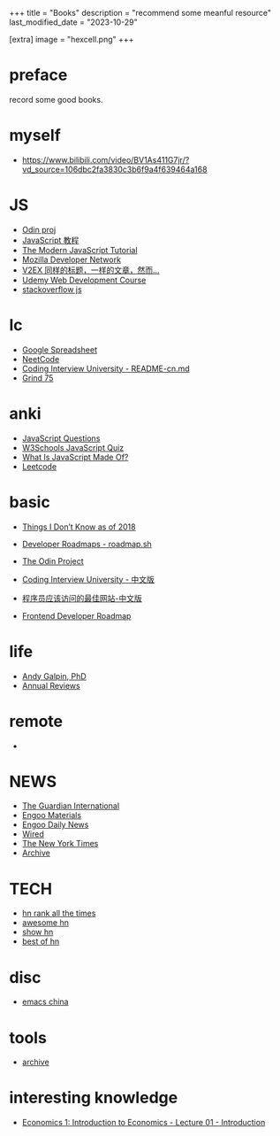 +++
title = "Books"
description = "recommend some meanful resource"
last_modified_date = "2023-10-29"

[extra]
image = "hexcell.png"
+++


# preface

record some good books.

# myself

- https://www.bilibili.com/video/BV1As411G7jr/?vd_source=106dbc2fa3830c3b6f9a4f639464a168

# JS

- [Odin proj](https://www.theodinproject.com/paths/full-stack-javascript/courses/javascript)
- [JavaScript 教程](https://zh.javascript.info/)
- [The Modern JavaScript Tutorial](https://javascript.info/)
- [Mozilla Developer Network](https://developer.mozilla.org/en-US/)
- [V2EX 同样的标题，一样的文章，然而...](https://v2ex.com/t/712373)
- [Udemy Web Development Course](https://www.udemy.com/course/the-complete-web-developer-zero-to-mastery/)
- [stackoverflow js](https://stackoverflow.com/questions/tagged/javascript)

# lc
- [Google Spreadsheet](https://docs.google.com/spreadsheets/d/1iFdFIzCSBIgHrWBnSJzTVVArVhuyz1V-HNZ1fic0WkM/edit#gid=0)
- [NeetCode](https://neetcode.io/practice)
- [Coding Interview University - README-cn.md](https://github.com/zerone0x/coding-interview-university/blob/main/translations/README-cn.md#%E5%93%88%E5%B8%8C%E8%A1%A8hash-table)
- [Grind 75](https://www.techinterviewhandbook.org/grind75)

# anki

- [JavaScript Questions](https://roadmap.sh/questions/javascript)
- [W3Schools JavaScript Quiz](https://www.w3schools.com/quiztest/quiztest.asp?qtest=JS)
- [What Is JavaScript Made Of?](https://overreacted.io/what-is-javascript-made-of/)
- [Leetcode](https://leetcode.com/soberzml2333/)

# basic

- [Things I Don’t Know as of 2018](https://overreacted.io/things-i-dont-know-as-of-2018/)
- [Developer Roadmaps - roadmap.sh](https://roadmap.sh/)
- [The Odin Project](https://www.theodinproject.com/paths/full-stack-javascript)

- [Coding Interview University - 中文版](https://github.com/jwasham/coding-interview-university/blob/main/translations/README-cn.md)
- [程序员应该访问的最佳网站-中文版](https://github.com/tuteng/Best-websites-a-programmer-should-visit-zh)
- [Frontend Developer Roadmap](https://roadmap.sh/frontend)

# life

- [Andy Galpin, PhD](https://www.andygalpin.com/)
- [Annual Reviews](https://www.annualreviews.org/)

# remote

- 

# NEWS

- [The Guardian International](https://www.theguardian.com/international)
- [Engoo Materials](https://engoo.com/app/materials/en?max_level=10&min_level=4)
- [Engoo Daily News](https://engoo.com/app/daily-news)
- [Wired](https://www.wired.com/)
- [The New York Times](https://www.nytimes.com/)
- [Archive](https://archive.md/)

# TECH

- [hn rank all the times](https://hn.lindylearn.io/best)
- [awesome hn](https://github.com/cheeaun/awesome-hacker-news)
- [show hn](https://hn.algolia.com/?dateRange=pastMonth&page=0&prefix=true&query=show%20hn&sort=byPopularity&type=story)
- [best of hn](https://bestofshowhn.com/)

# disc

- [emacs china](https://emacs-china.org)

# tools

- [archive](https://archive.ph/)

# interesting knowledge

- [Economics 1: Introduction to Economics - Lecture 01 - Introduction](http://www.infocobuild.com/education/audio-video-courses/economics/Economics-1-Fall2011-Berkeley/lecture-01.html)